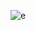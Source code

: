 ![e](https://github.com/Siddiquiweb/smiit-help-website/assets/157453608/2053c534-2350-4b79-bfd2-f81327cc703c)
